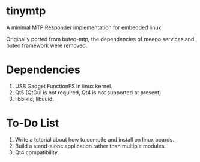 tinymtp
===
A minimal MTP Responder implementation for embedded linux. 

Originally ported from buteo-mtp, the dependencies of meego services and buteo framework were removed.

# Dependencies
1. USB Gadget FunctionFS in linux kernel.
2. Qt5 (QtGui is not required, Qt4 is not supported at present).
3. libblkid, libuuid.


# To-Do List
1. Write a tutorial about how to compile and install on linux boards.
2. Build a stand-alone application rather than multiple modules.
3. Qt4 compatibility.
